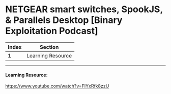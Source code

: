 # NETGEAR smart switches, SpookJS, & Parallels Desktop [Binary Exploitation Podcast]

Index | Section
--- | ---
**1** | Learning Resource

___


#### Learning Resource: 

https://www.youtube.com/watch?v=FIYxRfk8zzU
